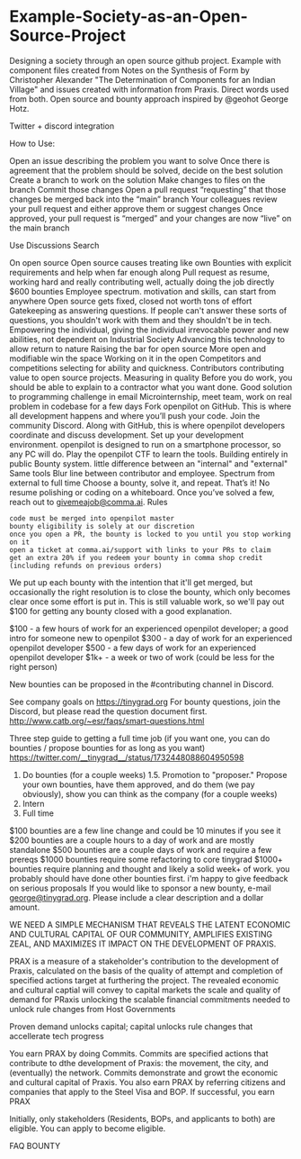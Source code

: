 # Example-Society-as-an-Open-Source-Project
Designing a society through an open source github project. Example with component files created from Notes on the Synthesis of Form by Christopher Alexander "The Determination of Components for an Indian Village" and issues created with information from Praxis. Direct words used from both. Open source and bounty approach inspired by @geohot George Hotz.

Twitter + discord integration

How to Use:

Open an issue describing the problem you want to solve
Once there is agreement that the problem should be solved, decide on the best solution
Create a branch to work on the solution
Make changes to files on the branch
Commit those changes
Open a pull request “requesting” that those changes be merged back into the “main” branch
Your colleagues review your pull request and either approve them or suggest changes
Once approved, your pull request is “merged” and your changes are now “live” on the main branch

Use
Discussions
Search



On open source
Open source causes treating like own
Bounties with explicit requirements and help when far enough along
Pull request as resume, working hard and really contributing well, actually doing the job directly
$600 bounties
Employee spectrum. motivation and skills, can start from anywhere
Open source gets fixed, closed not worth tons of effort
Gatekeeping as answering questions. If people can't answer these sorts of questions, you shouldn't work with them and they shouldn't be in tech.
Empowering the individual, giving the individual irrevocable power and new abilities, not dependent on Industrial Society
Advancing this technology to allow return to nature
Raising the bar for open source
More open and modifiable win the space
Working on it in the open
Competitors and competitions selecting for ability and quickness. 
Contributors contributing value to open source projects.
Measuring in quality
Before you do work, you should be able to explain to a contractor what you want done.
Good solution to programming challenge in email
Microinternship, meet team, work on real problem in codebase for a few days
 Fork openpilot on GitHub. This is where all development happens and where you’ll push your code.
    Join the community Discord. Along with GitHub, this is where openpilot developers coordinate and discuss development.
    Set up your development environment. openpilot is designed to run on a smartphone processor, so any PC will do.
    Play the openpilot CTF to learn the tools.
Building entirely in public
Bounty system. little difference between an "internal" and "external"
Same tools
Blur line between contributor and employee. Spectrum from external to full time
Choose a bounty, solve it, and repeat. That’s it! No resume polishing or coding on a whiteboard. Once you’ve solved a few, reach out to givemeajob@comma.ai.
Rules

    code must be merged into openpilot master
    bounty eligibility is solely at our discretion
    once you open a PR, the bounty is locked to you until you stop working on it
    open a ticket at comma.ai/support with links to your PRs to claim
    get an extra 20% if you redeem your bounty in comma shop credit (including refunds on previous orders)

We put up each bounty with the intention that it'll get merged, but occasionally the right resolution is to close the bounty, which only becomes clear once some effort is put in. This is still valuable work, so we'll pay out $100 for getting any bounty closed with a good explanation.

   $100 - a few hours of work for an experienced openpilot developer; a good intro for someone new to openpilot
    $300 - a day of work for an experienced openpilot developer
    $500 - a few days of work for an experienced openpilot developer
    $1k+ - a week or two of work (could be less for the right person)

New bounties can be proposed in the #contributing channel in Discord.


See company goals on https://tinygrad.org
For bounty questions, join the Discord, but please read the question document first. http://www.catb.org/~esr/faqs/smart-questions.html

Three step guide to getting a full time job (if you want one, you can do bounties / propose bounties for as long as you want)
https://twitter.com/__tinygrad__/status/1732448088604950598
1. Do bounties (for a couple weeks)
1.5. Promotion to "proposer." Propose your own bounties, have them approved, and do them (we pay obviously), show you can think as the company (for a couple weeks)
2. Intern
3. Full time

$100 bounties are a few line change and could be 10 minutes if you see it
$200 bounties are a couple hours to a day of work and are mostly standalone
$500 bounties are a couple days of work and require a few prereqs
$1000 bounties require some refactoring to core tinygrad
$1000+ bounties require planning and thought and likely a solid week+ of work. you probably should have done other bounties first. i'm happy to give feedback on serious proposals
If you would like to sponsor a new bounty, e-mail george@tinygrad.org. Please include a clear description and a dollar amount.




WE NEED A SIMPLE MECHANISM THAT REVEALS THE LATENT ECONOMIC AND CULTURAL CAPITAL OF OUR COMMUNITY, AMPLIFIES EXISTING ZEAL, AND MAXIMIZES IT IMPACT ON THE DEVELOPMENT OF PRAXIS. 

PRAX is a measure of a stakeholder's contribution to the development of Praxis, calculated on the basis of the quality of attempt and completion of specified actions target at furthering the project. The revealed economic and cultural captial will convey to capital markets the scale and quality of demand for PRaxis unlocking the scalable financial commitments needed to unlock rule changes from Host Governments

Proven demand unlocks capital; capital unlocks rule changes that accellerate tech progress

You earn PRAX by doing Commits. Commits are specified actions that contribute to dthe development of Praxis: the movement, the city, and (eventually) the network. Commits demonstrate and growt the economic and cultural capital of Praxis. 
You also earn PRAX by referring citizens and companies that apply to the Steel Visa and BOP. If successful, you earn PRAX

Initially, only stakeholders (Residents, BOPs, and applicants to both) are eligible. You can apply to become eligible.



FAQ
BOUNTY
